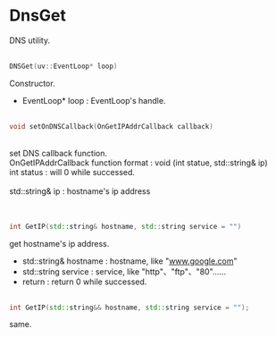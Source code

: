 # DnsGet
DNS utility.
<br></br>
```C++
DNSGet(uv::EventLoop* loop)
```
Constructor.
* EventLoop* loop : EventLoop's handle.
<br></br>
```C++
void setOnDNSCallback(OnGetIPAddrCallback callback)
```
<br>set DNS callback function.</br>
OnGetIPAddrCallback  function format :  void (int statue, std::string& ip)
<br>int status : will 0 while successed.</br>
<br>std::string& ip : hostname's ip address</br>
<br></br>

```C++
int GetIP(std::string& hostname, std::string service = "")
```
get hostname's ip address.
* std::string& hostname : hostname, like "www.google.com"
* std::string service : service,  like "http"、"ftp"、"80"……
* return  : return 0 while successed.
<br></br>
```C++
int GetIP(std::string&& hostname, std::string service = "");
```
same.
<br></br>

